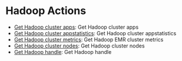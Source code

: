 
# Hadoop Actions
* [Get Hadoop cluster apps](/Hadoop/legos/hadoop_get_cluster_apps/README.md): Get Hadoop cluster apps
* [Get Hadoop cluster appstatistics](/Hadoop/legos/hadoop_get_cluster_appstatistics/README.md): Get Hadoop cluster appstatistics
* [Get Hadoop cluster metrics](/Hadoop/legos/hadoop_get_cluster_metrics/README.md): Get Hadoop EMR cluster metrics
* [Get Hadoop cluster nodes](/Hadoop/legos/hadoop_get_cluster_nodes/README.md): Get Hadoop cluster nodes
* [Get Hadoop handle](/Hadoop/legos/hadoop_get_handle/README.md): Get Hadoop handle
